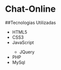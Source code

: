 # Chat-Online

##Tecnologias Utilizadas
<ul>
  <li>HTML5</li>
  <li>CSS3</li>
  <li>JavaScript</li>
  <ul>
    <li>JQuery</li>
  </ul>
  <li>PHP</li>
  <li>MySql</li>
</ul>
